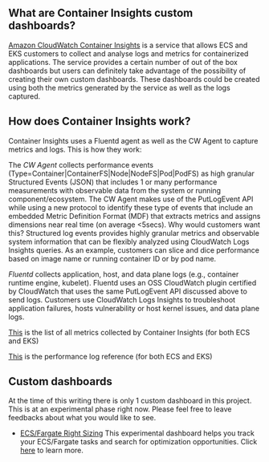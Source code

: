 ## What are Container Insights custom dashboards?

[Amazon CloudWatch Container Insights](https://docs.aws.amazon.com/AmazonCloudWatch/latest/monitoring/ContainerInsights.html) is a service that allows ECS and EKS customers to collect and analyse logs and metrics for containerized applications. The service provides a certain number of out of the box dashboards but users can definitely take advantage of the possibility of creating their own custom dashboards. These dashboards could be created using both the metrics generated by the service as well as the logs captured.  


## How does Container Insights work?

Container Insights uses a Fluentd agent as well as the CW Agent to capture metrics and logs. This is how they work: 

The *CW Agent* collects performance events (Type=Container|ContainerFS|Node|NodeFS|Pod|PodFS) as high granular Structured Events (JSON) that includes 1 or many performance measurements with observable data from the system or running component/ecosystem. The CW Agent makes use of the PutLogEvent API while using a new protocol to identify these type of events that include an embedded Metric Definition Format (MDF) that extracts metrics and assigns dimensions near real time (on average <5secs). Why would customers want this? Structured log events provides highly granular metrics and observable system information that can be flexibly analyzed using CloudWatch Logs Insights queries. As an example, customers can slice and dice performance based on image name or running container ID or by pod name.

*Fluentd* collects application, host, and data plane logs (e.g., container runtime engine, kubelet). Fluentd uses an OSS CloudWatch plugin certified by CloudWatch that uses the same PutLogEvent API discussed above to send logs. Customers use CloudWatch Logs Insights to troubleshoot application failures, hosts vulnerability or host kernel issues, and data plane logs.

[This](https://docs.aws.amazon.com/AmazonCloudWatch/latest/monitoring/Container-Insights-metrics) is the list of all metrics collected by Container Insights (for both ECS and EKS)

[This](https://docs.aws.amazon.com/AmazonCloudWatch/latest/monitoring/Container-Insights-reference.html) is the performance log reference (for both ECS and EKS)


## Custom dashboards 

At the time of this writing there is only 1 custom dashboard in this project. This is at an experimental phase right now. Please feel free to leave feedbacks about what you would like to see. 

- [ECS/Fargate Right Sizing](https://github.com/mreferre/container-insights-custom-dashboards/tree/master/fargate-right-sizing) This experimental dashboard helps you track your ECS/Fargate tasks and search for optimization opportunities. Click [here](https://github.com/mreferre/container-insights-custom-dashboards/tree/master/fargate-right-sizing) to learn more.